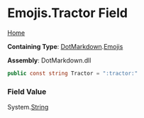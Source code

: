 # Emojis\.Tractor Field

[Home](../../../README.md)

**Containing Type**: [DotMarkdown](../../README.md)\.[Emojis](../README.md)

**Assembly**: DotMarkdown\.dll

```csharp
public const string Tractor = ":tractor:"
```

### Field Value

System\.[String](https://docs.microsoft.com/en-us/dotnet/api/system.string)